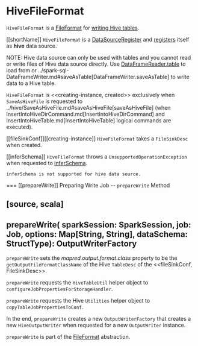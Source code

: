 # HiveFileFormat

`HiveFileFormat` is a [FileFormat](../FileFormat.md) for [writing Hive tables](#prepareWrite).

[[shortName]]
`HiveFileFormat` is a [DataSourceRegister](../spark-sql-DataSourceRegister.md) and [registers](../spark-sql-DataSourceRegister.md#shortName) itself as **hive** data source.

NOTE: Hive data source can only be used with tables and you cannot read or write files of Hive data source directly. Use [DataFrameReader.table](../DataFrameReader.md#table) to load from or ../spark-sql-DataFrameWriter.md#saveAsTable[DataFrameWriter.saveAsTable] to write data to a Hive table.

`HiveFileFormat` is <<creating-instance, created>> exclusively when `SaveAsHiveFile` is requested to ../hive/SaveAsHiveFile.md#saveAsHiveFile[saveAsHiveFile] (when InsertIntoHiveDirCommand.md[InsertIntoHiveDirCommand] and InsertIntoHiveTable.md[InsertIntoHiveTable] logical commands are executed).

[[fileSinkConf]][[creating-instance]]
`HiveFileFormat` takes a `FileSinkDesc` when created.

[[inferSchema]]
`HiveFileFormat` throws a `UnsupportedOperationException` when requested to [inferSchema](../FileFormat.md#inferSchema).

```text
inferSchema is not supported for hive data source.
```

=== [[prepareWrite]] Preparing Write Job -- `prepareWrite` Method

[source, scala]
----
prepareWrite(
  sparkSession: SparkSession,
  job: Job,
  options: Map[String, String],
  dataSchema: StructType): OutputWriterFactory
----

`prepareWrite` sets the *mapred.output.format.class* property to be the `getOutputFileFormatClassName` of the Hive `TableDesc` of the <<fileSinkConf, FileSinkDesc>>.

`prepareWrite` requests the `HiveTableUtil` helper object to `configureJobPropertiesForStorageHandler`.

`prepareWrite` requests the Hive `Utilities` helper object to `copyTableJobPropertiesToConf`.

In the end, `prepareWrite` creates a new `OutputWriterFactory` that creates a new `HiveOutputWriter` when requested for a new `OutputWriter` instance.

`prepareWrite` is part of the [FileFormat](../FileFormat.md#prepareWrite) abstraction.
